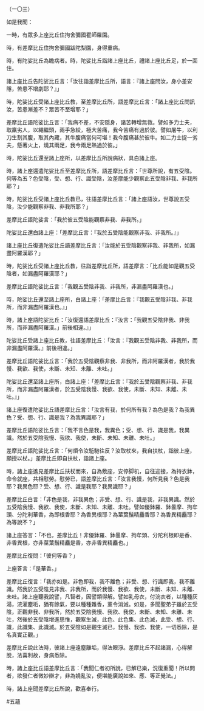 （一〇三）

如是我聞：

一時，有眾多上座比丘住拘舍彌國瞿師羅園。

時，有差摩比丘住拘舍彌國跋陀梨園，身得重病。

時，有陀娑比丘為瞻病者。時，陀娑比丘詣諸上座比丘，禮諸上座比丘足，於一面住。

諸上座比丘告陀娑比丘言：「汝往詣差摩比丘所，語言：『諸上座問汝，身小差安隱，苦患不增劇耶？』」

時，陀娑比丘受諸上座比丘教，至差摩比丘所，語差摩比丘言：「諸上座比丘問訊汝，苦患漸差不？眾苦不至增耶？」

差摩比丘語陀娑比丘言：「我病不差，不安隱身，諸苦轉增無救。譬如多力士夫，取羸劣人，以繩繼頭，兩手急絞，極大苦痛，我今苦痛有過於彼。譬如屠牛，以利刀生割其腹，取其內藏，其牛腹痛當何可堪！我今腹痛甚於彼牛。如二力士捉一劣夫，懸著火上，燒其兩足，我今兩足熱過於彼。」

時，陀娑比丘還至諸上座所，以差摩比丘所說病狀，具白諸上座。

時，諸上座還遣陀娑比丘至差摩比丘所，語差摩比丘言：「世尊所說，有五受陰。何等為五？色受陰，受、想、行、識受陰，汝差摩能少觀察此五受陰非我、非我所耶？」

時，陀娑比丘受諸上座比丘教已，往語差摩比丘言：「諸上座語汝，世尊說五受陰，汝少能觀察非我、非我所耶？」

差摩比丘語陀娑言：「我於彼五受陰能觀察非我、非我所。」

陀娑比丘還白諸上座：「差摩比丘言：『我於五受陰能觀察非我、非我所。』」

諸上座比丘復遣陀娑比丘語差摩比丘言：「汝能於五受陰觀察非我、非我所，如漏盡阿羅漢耶？」

時，陀娑比丘受諸上座比丘教，往詣差摩比丘所，語差摩言：「比丘能如是觀五受陰者，如漏盡阿羅漢耶？」

差摩比丘語陀娑比丘言：「我觀五受陰非我、非我所，非漏盡阿羅漢也。」

時，陀娑比丘還至諸上座所，白諸上座：「差摩比丘言：『我觀五受陰非我、非我所，而非漏盡阿羅漢也。』」

時，諸上座語陀娑比丘：「汝復還語差摩比丘：『汝言：「我觀五受陰非我、非我所，而非漏盡阿羅漢。」前後相違。』」

陀娑比丘受諸上座比丘教，往語差摩比丘：「汝言：『我觀五受陰非我、非我所，而非漏盡阿羅漢。』前後相違。」

差摩比丘語陀娑比丘言：「我於五受陰觀察非我、非我所，而非阿羅漢者，我於我慢、我欲、我使，未斷、未知、未離、未吐。」

陀娑比丘還至諸上座所，白諸上座：「差摩比丘言：『我於五受陰觀察非我、非我所，而非漏盡阿羅漢者，於五受陰我慢、我欲、我使，未斷、未知、未離、未吐。』」

諸上座復遣陀娑比丘語差摩比丘言：「汝言有我，於何所有我？為色是我？為我異色？受、想、行、識是我？為我異識耶？」

差摩比丘語陀娑比丘言：「我不言色是我，我異色；受、想、行、識是我，我異識。然於五受陰我慢、我欲、我使，未斷、未知、未離、未吐。」

差摩比丘語陀娑比丘言：「何煩令汝駈馳往反？汝取杖來，我自扶杖，詣彼上座，願授以杖。」差摩比丘即自扶杖，詣諸上座。

時，諸上座遙見差摩比丘扶杖而來，自為敷座，安停脚机，自往迎接，為持衣鉢，命令就座，共相慰勞。慰勞已，語差摩比丘言：「汝言我慢，何所見我？色是我耶？我異色耶？受、想、行、識是我耶？我異識耶？」

差摩比丘白言：「非色是我，非我異色；非受、想、行、識是我，非我異識。然於五受陰我慢、我欲、我使，未斷、未知、未離、未吐。譬如優鉢羅、鉢曇摩、拘牟頭、分陀利華香，為即根香耶？為香異根耶？為莖葉鬚精麤香耶？為香異精麤耶？為等說不？」

諸上座答言：「不也，差摩比丘！非優鉢羅、鉢曇摩、拘牟頭、分陀利根即是香、非香異根，亦非莖葉鬚精麤是香，亦非香異精麤也。」

差摩比丘復問：「彼何等香？」

上座答言：「是華香。」

差摩比丘復言：「我亦如是。非色即我，我不離色；非受、想、行識即我，我不離識。然我於五受陰見非我、非我所，而於我慢、我欲、我使，未斷、未知、未離、未吐。諸上座聽我說譬，凡智者，因譬類得解。譬如乳母衣，付浣衣者，以種種灰湯，浣濯塵垢，猶有餘氣，要以種種雜香，薰令消滅。如是，多聞聖弟子雖於五受陰，正觀非我、非我所，然於五受陰我慢、我欲、我使，未斷、未知、未離、未吐，然後於五受陰增進思惟，觀察生滅，此色、此色集、此色滅，此受、想、行、識，此識集、此識滅。於五受陰如是觀生滅已，我慢、我欲、我使，一切悉除，是名真實正觀。」

差摩比丘說此法時，彼諸上座遠塵離垢，得法眼淨。差摩比丘不起諸漏，心得解脫，法喜利故，身病悉除。

時，諸上座比丘語差摩比丘言：「我聞仁者初所說，已解已樂，況復重聞！所以問者，欲發仁者微妙辯才，非為嬈亂汝，便堪能廣說如來、應、等正覺法。」

時，諸上座聞差摩比丘所說，歡喜奉行。






#五蘊
